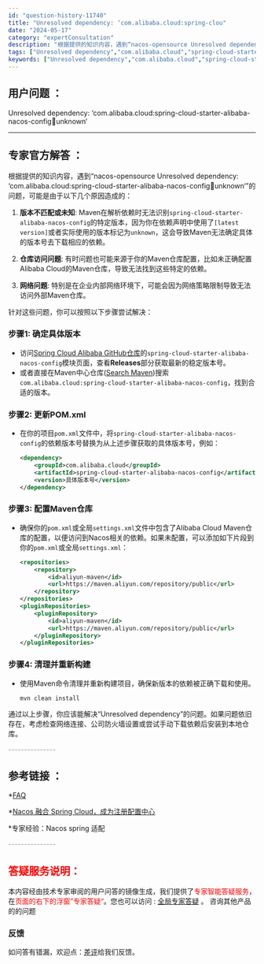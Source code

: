 ```yaml
---
id: "question-history-11740"
title: "Unresolved dependency: ‘com.alibaba.cloud:spring-clou"
date: "2024-05-17"
category: "expertConsultation"
description: "根据提供的知识内容，遇到“nacos-opensource Unresolved dependency: ‘com.alibaba.cloud:spring-cloud-starter-alibaba-nacos-config:jar:unknown‘”的问题，可能是由于以下几个原因造成的：1. *"
tags: ["Unresolved dependency","com.alibaba.cloud","spring-cloud-starter-alibaba-nacos-config","jar","unknown"]
keywords: ["Unresolved dependency","com.alibaba.cloud","spring-cloud-starter-alibaba-nacos-config","jar","unknown"]
---
```


## 用户问题 ： 
 Unresolved dependency: ‘com.alibaba.cloud:spring-cloud-starter-alibaba-nacos-config:jar:unknown‘  

---------------
## 专家官方解答 ：

根据提供的知识内容，遇到“nacos-opensource Unresolved dependency: ‘com.alibaba.cloud:spring-cloud-starter-alibaba-nacos-config:jar:unknown‘”的问题，可能是由于以下几个原因造成的：

1. **版本不匹配或未知**: Maven在解析依赖时无法识别`spring-cloud-starter-alibaba-nacos-config`的特定版本，因为你在依赖声明中使用了`[latest version]`或者实际使用的版本标记为`unknown`，这会导致Maven无法确定具体的版本号去下载相应的依赖。

2. **仓库访问问题**: 有时问题也可能来源于你的Maven仓库配置，比如未正确配置Alibaba Cloud的Maven仓库，导致无法找到这些特定的依赖。

3. **网络问题**: 特别是在企业内部网络环境下，可能会因为网络策略限制导致无法访问外部Maven仓库。

针对这些问题，你可以按照以下步骤尝试解决：

### 步骤1: 确定具体版本
- 访问[Spring Cloud Alibaba GitHub仓库](https://github.com/alibaba/spring-cloud-alibaba)的`spring-cloud-starter-alibaba-nacos-config`模块页面，查看**Releases**部分获取最新的稳定版本号。
- 或者直接在Maven中心仓库([Search Maven](https://search.maven.org/))搜索`com.alibaba.cloud:spring-cloud-starter-alibaba-nacos-config`，找到合适的版本。

### 步骤2: 更新POM.xml
- 在你的项目`pom.xml`文件中，将`spring-cloud-starter-alibaba-nacos-config`的依赖版本号替换为从上述步骤获取的具体版本号，例如：
  ```xml
  <dependency>
      <groupId>com.alibaba.cloud</groupId>
      <artifactId>spring-cloud-starter-alibaba-nacos-config</artifactId>
      <version>具体版本号</version>
  </dependency>
  ```

### 步骤3: 配置Maven仓库
- 确保你的`pom.xml`或全局`settings.xml`文件中包含了Alibaba Cloud Maven仓库的配置，以便访问到Nacos相关的依赖。如果未配置，可以添加如下片段到你的`pom.xml`或全局`settings.xml`：
  ```xml
  <repositories>
      <repository>
          <id>aliyun-maven</id>
          <url>https://maven.aliyun.com/repository/public</url>
      </repository>
  </repositories>
  <pluginRepositories>
      <pluginRepository>
          <id>aliyun-maven</id>
          <url>https://maven.aliyun.com/repository/public</url>
      </pluginRepository>
  </pluginRepositories>
  ```

### 步骤4: 清理并重新构建
- 使用Maven命令清理并重新构建项目，确保新版本的依赖被正确下载和使用。
  ```shell
  mvn clean install
  ```

通过以上步骤，你应该能解决“Unresolved dependency”的问题。如果问题依旧存在，考虑检查网络连接、公司防火墙设置或尝试手动下载依赖后安装到本地仓库。


<font color="#949494">---------------</font> 


## 参考链接 ：

*[FAQ](https://nacos.io/docs/latest/guide/user/faq)
 
 *[Nacos 融合 Spring Cloud，成为注册配置中心](https://nacos.io/docs/latest/ecology/use-nacos-with-spring-cloud)
 
 *专家经验：Nacos spring 适配 


 <font color="#949494">---------------</font> 
 


## <font color="#FF0000">答疑服务说明：</font> 

本内容经由技术专家审阅的用户问答的镜像生成，我们提供了<font color="#FF0000">专家智能答疑服务</font>，在<font color="#FF0000">页面的右下的浮窗”专家答疑“</font>。您也可以访问 : [全局专家答疑](https://answer.opensource.alibaba.com/docs/intro) 。 咨询其他产品的的问题

### 反馈
如问答有错漏，欢迎点：[差评](https://ai.nacos.io/user/feedbackByEnhancerGradePOJOID?enhancerGradePOJOId=13777)给我们反馈。

